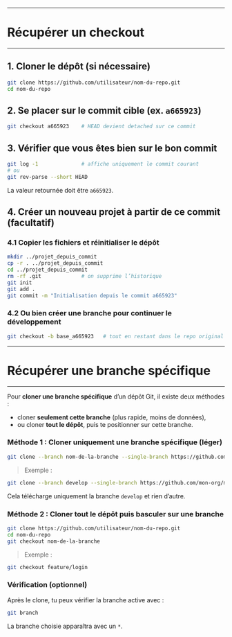 ------------------------------------
# Récupérer un checkout
------------------------------------

## 1. Cloner le dépôt (si nécessaire)

```bash
git clone https://github.com/utilisateur/nom-du-repo.git
cd nom-du-repo
```

## 2. Se placer sur le commit cible (ex. `a665923`)

```bash
git checkout a665923    # HEAD devient detached sur ce commit
```

## 3. Vérifier que vous êtes bien sur le bon commit

```bash
git log -1              # affiche uniquement le commit courant
# ou
git rev-parse --short HEAD
```

La valeur retournée doit être `a665923`.

## 4. Créer un nouveau projet à partir de ce commit (facultatif)

### 4.1 Copier les fichiers et réinitialiser le dépôt

```bash
mkdir ../projet_depuis_commit
cp -r . ../projet_depuis_commit
cd ../projet_depuis_commit
rm -rf .git             # on supprime l’historique
git init
git add .
git commit -m "Initialisation depuis le commit a665923"
```

### 4.2 Ou bien créer une branche pour continuer le développement

```bash
git checkout -b base_a665923   # tout en restant dans le repo original
```


------------------------------------
# Récupérer une branche spécifique
------------------------------------



Pour **cloner une branche spécifique** d’un dépôt Git, il existe deux méthodes :

* cloner **seulement cette branche** (plus rapide, moins de données),
* ou cloner **tout le dépôt**, puis te positionner sur cette branche.


###  Méthode 1 : Cloner uniquement une branche spécifique (léger)

```bash
git clone --branch nom-de-la-branche --single-branch https://github.com/utilisateur/nom-du-repo.git
```

> Exemple :

```bash
git clone --branch develop --single-branch https://github.com/mon-org/mon-projet.git
```

Cela télécharge uniquement la branche `develop` et rien d’autre.



###  Méthode 2 : Cloner tout le dépôt puis basculer sur une branche

```bash
git clone https://github.com/utilisateur/nom-du-repo.git
cd nom-du-repo
git checkout nom-de-la-branche
```

> Exemple :

```bash
git checkout feature/login
```



###  Vérification (optionnel)

Après le clone, tu peux vérifier la branche active avec :

```bash
git branch
```

La branche choisie apparaîtra avec un `*`.



